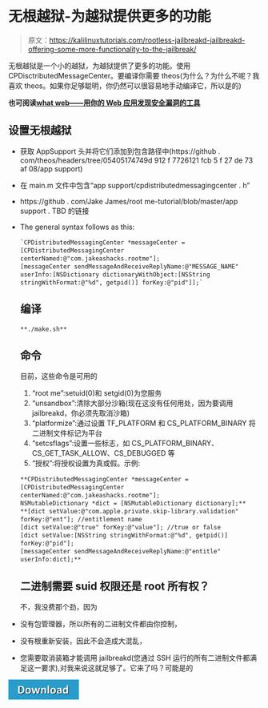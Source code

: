 # 无根越狱-为越狱提供更多的功能

> 原文：<https://kalilinuxtutorials.com/rootless-jailbreakd-jailbreakd-offering-some-more-functionality-to-the-jailbreak/>

无根越狱是一个小的越狱，为越狱提供了更多的功能。使用 CPDisctributedMessageCenter。要编译你需要 theos(为什么？为什么不呢？我喜欢 theos。如果你足够聪明，你仍然可以很容易地手动编译它，所以是的)

**也可阅读[what web——用你的 Web 应用发现安全漏洞的工具](https://kalilinuxtutorials.com/whatweb/)**

## **设置无根越狱** 

*   获取 AppSupport 头并将它们添加到包含路径中(https://github . com/theos/headers/tree/05405174749d 912 f 7726121 fcb 5 f 27 de 73 af 08/app support)
*   在 main.m 文件中包含“app support/cpdistributedmessagingcenter . h”
*   https://github . com/Jake James/root me-tutorial/blob/master/app support . TBD 的链接
*   The general syntax follows as this:

    ```
    `CPDistributedMessagingCenter *messageCenter = [CPDistributedMessagingCenter centerNamed:@"com.jakeashacks.rootme"];
    [messageCenter sendMessageAndReceiveReplyName:@"MESSAGE_NAME" userInfo:[NSDictionary dictionaryWithObject:[NSString stringWithFormat:@"%d", getpid()] forKey:@"pid"]];`
    ```

    ## **编译**

    ```
    **./make.sh**
    ```

    ## **命令**

    目前，这些命令是可用的

    1.  “root me”:setuid(0)和 setgid(0)为您服务
    2.  “unsandbox”:清除大部分沙箱(现在这没有任何用处，因为要调用 jailbreakd，你必须先取消沙箱)
    3.  “platformize”:通过设置 TF_PLATFORM 和 CS_PLATFORM_BINARY 将二进制文件标记为平台
    4.  “setcsflags”:设置一些标志，如 CS_PLATFORM_BINARY、CS_GET_TASK_ALLOW、CS_DEBUGGED 等
    5.  “授权”:将授权设置为真或假。示例:

    ```
    **CPDistributedMessagingCenter *messageCenter = [CPDistributedMessagingCenter centerNamed:@"com.jakeashacks.rootme"];
    NSMutableDictionary *dict = [NSMutableDictionary dictionary];**
    **[dict setValue:@"com.apple.private.skip-library.validation" forKey:@"ent"]; //entitlement name
    [dict setValue:@"true" forKey:@"value"]; //true or false
    [dict setValue:[NSString stringWithFormat:@"%d", getpid()] forKey:@"pid"];
    [messageCenter sendMessageAndReceiveReplyName:@"entitle" userInfo:dict];**
    ```

    ## **二进制需要 suid 权限还是 root 所有权？**

    不，我没费那个劲，因为

*   没有包管理器，所以所有的二进制文件都由你控制，
*   没有根重新安装，因此不会造成大混乱，
*   您需要取消装箱才能调用 jailbreakd(您通过 SSH 运行的所有二进制文件都满足这一要求),对我来说这就足够了。它来了吗？可能是的

[![](img//d861a9096555aeb1980fc054015933d7.png)](https://github.com/jakeajames/multi_path/tree/master/multi_path/jailbreakd)